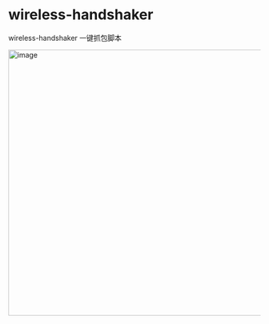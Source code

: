 # wireless-handshaker
wireless-handshaker 一键抓包脚本

<img width="532" alt="image" src="https://github.com/hululu1068/MyConf/assets/68652362/be2c15aa-516b-40ac-a455-3faa536c8d4d">

